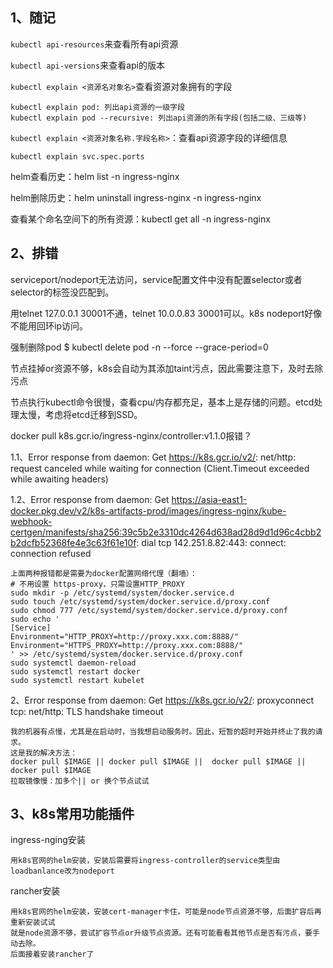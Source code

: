 ## 1、随记

`kubectl api-resources`来查看所有api资源

`kubectl api-versions`来查看api的版本

`kubectl explain <资源名对象名>`查看资源对象拥有的字段

```
kubectl explain pod: 列出api资源的一级字段
kubectl explain pod --recursive: 列出api资源的所有字段(包括二级、三级等)
```

`kubectl explain <资源对象名称.字段名称>`：查看api资源字段的详细信息

```
kubectl explain svc.spec.ports
```



helm查看历史：helm list -n ingress-nginx

helm删除历史：helm uninstall ingress-nginx -n ingress-nginx



查看某个命名空间下的所有资源：kubectl get all -n ingress-nginx



## 2、排错

serviceport/nodeport无法访问，service配置文件中没有配置selector或者selector的标签没匹配到。

用telnet 127.0.0.1 30001不通，telnet 10.0.0.83 30001可以。k8s nodeport好像不能用回环ip访问。

强制删除pod $ kubectl delete pod <your-pod-name> -n <name-space> --force --grace-period=0

节点挂掉or资源不够，k8s会自动为其添加taint污点，因此需要注意下，及时去除污点

节点执行kubectl命令很慢，查看cpu/内存都充足，基本上是存储的问题。etcd处理太慢，考虑将etcd迁移到SSD。



docker pull k8s.gcr.io/ingress-nginx/controller:v1.1.0报错？

1.1、Error response from daemon: Get https://k8s.gcr.io/v2/: net/http: request canceled while waiting for connection (Client.Timeout exceeded while awaiting headers)

1.2、Error response from daemon: Get https://asia-east1-docker.pkg.dev/v2/k8s-artifacts-prod/images/ingress-nginx/kube-webhook-certgen/manifests/sha256:39c5b2e3310dc4264d638ad28d9d1d96c4cbb2b2dcfb52368fe4e3c63f61e10f: dial tcp 142.251.8.82:443: connect: connection refused

```
上面两种报错都是需要为docker配置网络代理（翻墙）：
# 不用设置 https-proxy，只需设置HTTP_PROXY
sudo mkdir -p /etc/systemd/system/docker.service.d 
sudo touch /etc/systemd/system/docker.service.d/proxy.conf
sudo chmod 777 /etc/systemd/system/docker.service.d/proxy.conf
sudo echo '
[Service]
Environment="HTTP_PROXY=http://proxy.xxx.com:8888/" 
Environment="HTTPS_PROXY=http://proxy.xxx.com:8888/"
' >> /etc/systemd/system/docker.service.d/proxy.conf
sudo systemctl daemon-reload
sudo systemctl restart docker
sudo systemctl restart kubelet
```

2、Error response from daemon: Get https://k8s.gcr.io/v2/: proxyconnect tcp: net/http: TLS handshake timeout

```
我的机器有点慢，尤其是在启动时，当我想启动服务时。因此，短暂的超时开始并终止了我的请求。
这是我的解决方法：
docker pull $IMAGE || docker pull $IMAGE ||  docker pull $IMAGE || docker pull $IMAGE
拉取镜像慢：加多个|| or 换个节点试试
```





## 3、k8s常用功能插件

ingress-nging安装

```
用k8s官网的helm安装，安装后需要将ingress-controller的service类型由loadbanlance改为nodeport
```

rancher安装

```
用k8s官网的helm安装，安装cert-manager卡住，可能是node节点资源不够，后面扩容后再重新安装试试
就是node资源不够，尝试扩容节点or升级节点资源。还有可能看看其他节点是否有污点，要手动去除。
后面接着安装rancher了
```

